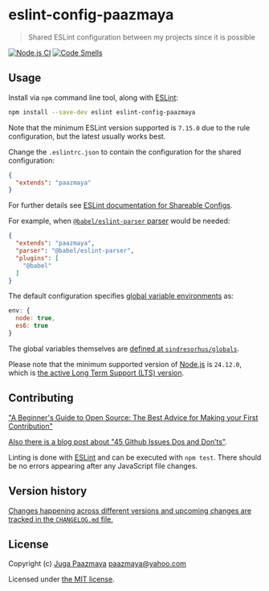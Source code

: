 # eslint-config-paazmaya

> Shared ESLint configuration between my projects since it is possible

[![Node.js CI](https://github.com/paazmaya/eslint-config-paazmaya/actions/workflows/linting-and-unit-testing.yml/badge.svg)](https://github.com/paazmaya/eslint-config-paazmaya/actions/workflows/linting-and-unit-testing.yml)
[![Code Smells](https://sonarcloud.io/api/project_badges/measure?project=paazmaya_eslint-config-paazmaya&metric=code_smells)](https://sonarcloud.io/dashboard?id=paazmaya_eslint-config-paazmaya)

## Usage

Install via `npm` command line tool, along with [ESLint](http://eslint.org/):

```sh
npm install --save-dev eslint eslint-config-paazmaya
```

Note that the minimum ESLint version supported is `7.15.0` due to the rule configuration, but the latest usually works best.

Change the `.eslintrc.json` to contain the configuration for the shared configuration:

```json
{
  "extends": "paazmaya"
}
```

For further details see [ESLint documentation for Shareable Configs](http://eslint.org/docs/developer-guide/shareable-configs).

For example, when [`@babel/eslint-parser` parser](https://github.com/babel/babel) would be needed:

```json
{
  "extends": "paazmaya",
  "parser": "@babel/eslint-parser",
  "plugins": [
    "@babel"
  ]
}
```

The default configuration specifies [global variable environments](https://eslint.org/docs/user-guide/configuring#specifying-environments) as:

```js
env: {
  node: true,
  es6: true
}
```

The global variables themselves are [defined at `sindresorhus/globals`](https://github.com/sindresorhus/globals/blob/master/globals.json).

Please note that the minimum supported version of [Node.js](https://nodejs.org/en/) is `24.12.0`, which is [the active Long Term Support (LTS) version](https://github.com/nodejs/Release#release-schedule).

## Contributing

["A Beginner's Guide to Open Source: The Best Advice for Making your First Contribution"](http://www.erikaheidi.com/blog/a-beginners-guide-to-open-source-the-best-advice-for-making-your-first-contribution/)

[Also there is a blog post about "45 Github Issues Dos and Don’ts"](https://davidwalsh.name/45-github-issues-dos-donts).

Linting is done with [ESLint](http://eslint.org) and can be executed with `npm test`.
There should be no errors appearing after any JavaScript file changes.

## Version history

[Changes happening across different versions and upcoming changes are tracked in the `CHANGELOG.md` file.](CHANGELOG.md)

## License

Copyright (c) [Juga Paazmaya](https://paazmaya.fi) <paazmaya@yahoo.com>

Licensed under [the MIT license](./LICENSE).
